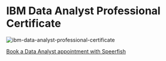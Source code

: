 # IBM Data Analyst Professional Certificate

![ibm-data-analyst-professional-certificate](https://github.com/user-attachments/assets/1385510c-8b37-4402-bb09-6b3f34b7fc89)

[Book a Data Analyst appointment with Speerfish](https://speerfish-denver.square.site/s/appointments)
